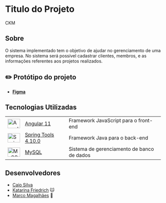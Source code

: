 # Titulo do Projeto

CKM

## Sobre

O sistema implementado tem o objetivo de ajudar no gerenciamento de uma empresa. No sistema será possível cadastrar clientes, membros, e as informações referentes aos projetos realizados.

## :pencil2: Protótipo do projeto

-   **[Figma](https://www.figma.com/)**

## Tecnologias Utilizadas

<table border-collapse=collapse>
  <tr>
    <td><img alt="Angular" height="30" width="40" src="https://cdn.jsdelivr.net/gh/devicons/devicon/icons/angularjs/angularjs-original.svg" /> </td>
    <td><a href="https://angular.io/docs" target="_blank">Angular 11</a></td>
    <td>Framework JavaScript para o front-end</td>
  </tr>
  <tr>
    <td><img alt="Spring" height="30" width="40"  src="https://cdn.jsdelivr.net/gh/devicons/devicon/icons/spring/spring-original.svg" /></td>
    <td><a href="https://docs.spring.io/spring-boot/docs/current/reference/htmlsingle/" target="_blank">Spring Tools 4.10.0</a></td>
    <td>Framework Java para o back-end</td>
  </tr>
  <tr>
    <td><img alt="MySQL" height="30" width="40" src="https://cdn.jsdelivr.net/gh/devicons/devicon/icons/mysql/mysql-original.svg" /></td>
    <td><a href="https://dev.mysql.com/doc/" target="_blank">MySQL</a></td>
    <td>Sistema de gerenciamento de banco de dados</td>
  </tr>
</table>

## Desenvolvedores

- [Caio Silva](https://github.com/CaioMatheu5)
- [Katarina Friedrich](https://github.com/katfr) :cat:
- [Marco Magalhães](https://github.com/lieko0) :mushroom:
